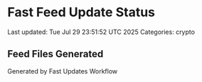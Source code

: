 # Fast Feed Update Status
Last updated: Tue Jul 29 23:51:52 UTC 2025
Categories: crypto

## Feed Files Generated

Generated by Fast Updates Workflow
